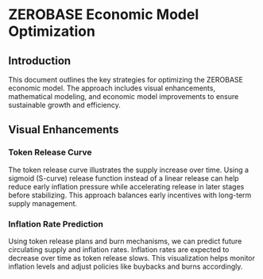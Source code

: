 # ZEROBASE Economic Model Optimization

## Introduction

This document outlines the key strategies for optimizing the ZEROBASE economic model. The approach includes visual enhancements, mathematical modeling, and economic model improvements to ensure sustainable growth and efficiency.

## Visual Enhancements 

### **Token Release Curve**
The token release curve illustrates the supply increase over time. Using a sigmoid (S-curve) release function instead of a linear release can help reduce early inflation pressure while accelerating release in later stages before stabilizing. This approach balances early incentives with long-term supply management.

### **Inflation Rate Prediction**
Using token release plans and burn mechanisms, we can predict future circulating supply and inflation rates. Inflation rates are expected to decrease over time as token release slows. This visualization helps monitor inflation levels and adjust policies like buybacks and burns accordingly.
